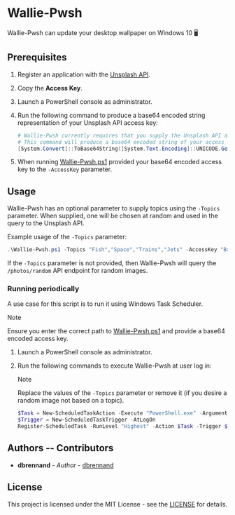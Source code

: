 # Wallie-Pwsh

Wallie-Pwsh can update your desktop wallpaper on Windows 10 🖥️

## Prerequisites

1. Register an application with the [Unsplash API](https://unsplash.com/documentation#registering-your-application).

2. Copy the **Access Key**.

3. Launch a PowerShell console as administrator.

4. Run the following command to produce a base64 encoded string representation of your Unsplash API access key:

    ```powershell
    # Wallie-Pwsh currently requires that you supply the Unsplash API access key as a base64 encoded string
    # This command will produce a base64 encoded string of your access key
    [System.Convert]::ToBase64String([System.Text.Encoding]::UNICODE.GetBytes("Enter access key here."))
    ```

5. When running [Wallie-Pwsh.ps1](Wallie-Pwsh.ps1) provided your base64 encoded access key to the `-AccessKey` parameter.

## Usage

Wallie-Pwsh has an optional parameter to supply topics using the `-Topics` parameter.
When supplied, one will be chosen at random and used in the query to the Unsplash API.

Example usage of the `-Topics` parameter:

```powershell
.\Wallie-Pwsh.ps1 -Topics "Fish","Space","Trains","Jets" -AccessKey "Base64 encoded access key." -Verbose
```

If the `-Topics` parameter is not provided, then Wallie-Pwsh will query the `/photos/random` API endpoint for random images.

### Running periodically

A use case for this script is to run it using Windows Task Scheduler.

> [!NOTE]
> Ensure you enter the correct path to [Wallie-Pwsh.ps1](Wallie-Pwsh.ps1) and provide a base64 encoded access key.

1. Launch a PowerShell console as administrator.

2. Run the following commands to execute Wallie-Pwsh at user log in:

    > [!NOTE]
    > Replace the values of the `-Topics` parameter or remove it (if you desire a random image not based on a topic).

    ```powershell
    $Task = New-ScheduledTaskAction -Execute "PowerShell.exe" -Argument '-NoProfile -WindowStyle "Hidden" -ExecutionPolicy "Bypass" -Command absolute\path\to\Wallie-Pwsh.ps1 -Topics "Mountain","Space","Trains" -AccessKey "Base64 encoded access key." -Verbose'
    $Trigger = New-ScheduledTaskTrigger -AtLogOn
    Register-ScheduledTask -RunLevel "Highest" -Action $Task -Trigger $Trigger -TaskName "Wallie-Pwsh" -Description "Updates the desktop wallpaper at user log in."
    ```

## Authors -- Contributors

* **dbrennand** - *Author* - [dbrennand](https://github.com/dbrennand)

## License
This project is licensed under the MIT License - see the [LICENSE](LICENSE) for details.
